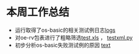 # 本周工作总结

- 运行取得了os-basic的相关测试例日志[logs](https://github.com/KotorinMinami/mugen-riscv_logs/tree/main/logs)
- 对oe-rv包表进行了粗略筛选[test.xls](https://github.com/KotorinMinami/plct-working/blob/main/WorkReport/test.xls) ， [testxml.py](https://github.com/KotorinMinami/plct-working/blob/main/WorkReport/testxml.py)
- 初步分析os-basic失败测试例的原因 [text](https://github.com/KotorinMinami/mugen-riscv_logs/blob/main/logs/os-basic/readme.md)
